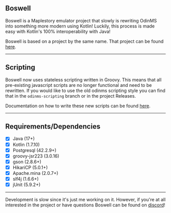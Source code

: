 ## Boswell
Boswell is a Maplestory emulator project that slowly is rewriting OdinMS 
into something more modern using Kotlin! Luckily, this process is made 
easy with Kotlin's 100% interoperability with Java! 

Boswell is based on a project by the same name. That project 
can be found [here](https://github.com/boswell83/boswell).

-------------------------------------------------------------------

## Scripting

Boswell now uses stateless scripting written in Groovy. This means that 
all pre-existing javascript scripts are no longer functional and need to be rewritten. 
If you would like to use the old odinms scripting style you can find that 
in the `odinms-scripting` branch or in the project Releases.

Documentation on how to write these new scripts can be found [here](https://github.com/conchlin/boswell/tree/main/scripts).

-------------------------------------------------------------------

## Requirements/Dependencies
- [x] Java (17+)
- [x] Kotlin (1.7.10)
- [x] Postgresql (42.2.9+)
- [x] groovy-jsr223 (3.0.16)
- [x] gson (2.8.6+)
- [x] HikariCP (5.0.1+)
- [x] Apache.mina (2.0.7+)
- [x] slf4j (1.6.6+)
- [x] jUnit (5.9.2+)

-------------------------------------------------------------------

Development is slow since it's just me working on it. However, if you're at 
all interested in the project or have questions Boswell can be found on 
[discord](https://discord.gg/dFuG462yHX)! 